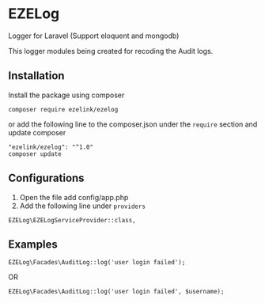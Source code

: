 # EZELog
Logger for Laravel (Support eloquent and mongodb)

This logger modules being created for recoding the Audit logs.

## Installation
Install the package using composer
```
composer require ezelink/ezelog
```

or add the following line to the composer.json under the `require` section and update composer
```
"ezelink/ezelog": "^1.0"
composer update
```

## Configurations
1. Open the file add config/app.php
2. Add the following line under `providers`

```
EZELog\EZELogServiceProvider::class,
```

## Examples
```
EZELog\Facades\AuditLog::log('user login failed');
```
OR
```
EZELog\Facades\AuditLog::log('user login failed', $username);

```
